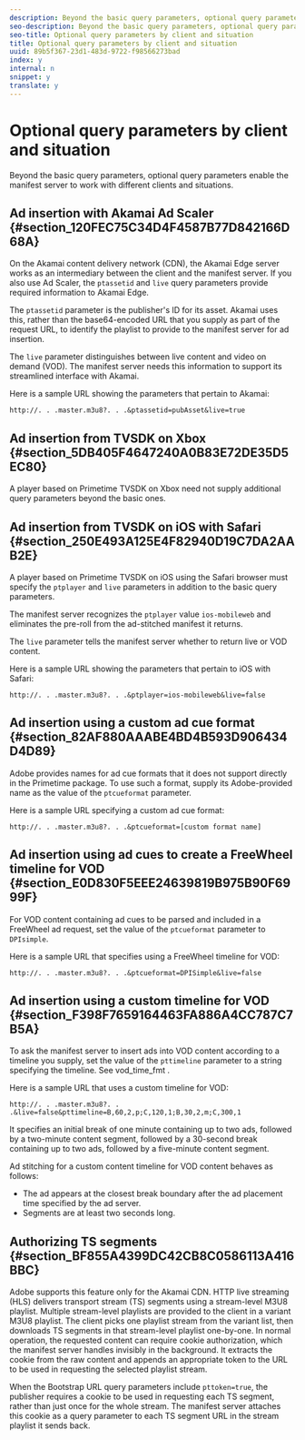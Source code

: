 ```yaml
---
description: Beyond the basic query parameters, optional query parameters enable the manifest server to work with different clients and situations.
seo-description: Beyond the basic query parameters, optional query parameters enable the manifest server to work with different clients and situations.
seo-title: Optional query parameters by client and situation
title: Optional query parameters by client and situation
uuid: 89b5f367-23d1-483d-9722-f98566273bad
index: y
internal: n
snippet: y
translate: y
---
```


# Optional query parameters by client and situation

Beyond the basic query parameters, optional query parameters enable the manifest server to work with different clients and situations.


## Ad insertion with Akamai Ad Scaler {#section_120FEC75C34D4F4587B77D842166D68A}

On the Akamai content delivery network (CDN), the Akamai Edge server works as an intermediary between the client and the manifest server. If you also use Ad Scaler, the `ptassetid` and `live` query parameters provide required information to Akamai Edge. 

The `ptassetid` parameter is the publisher's ID for its asset. Akamai uses this, rather than the base64-encoded URL that you supply as part of the request URL, to identify the playlist to provide to the manifest server for ad insertion. 

The `live` parameter distinguishes between live content and video on demand (VOD). The manifest server needs this information to support its streamlined interface with Akamai. 

Here is a sample URL showing the parameters that pertain to Akamai: 
```
http://. . .master.m3u8?. . .&ptassetid=pubAsset&live=true
```


## Ad insertion from TVSDK on Xbox {#section_5DB405F4647240A0B83E72DE35D5EC80}

A player based on Primetime TVSDK on Xbox need not supply additional query parameters beyond the basic ones. 

## Ad insertion from TVSDK on iOS with Safari {#section_250E493A125E4F82940D19C7DA2AAB2E}

A player based on Primetime TVSDK on iOS using the Safari browser must specify the `ptplayer` and `live` parameters in addition to the basic query parameters. 

The manifest server recognizes the `ptplayer` value `ios-mobileweb` and eliminates the pre-roll from the ad-stitched manifest it returns. 

The `live` parameter tells the manifest server whether to return live or VOD content. 

Here is a sample URL showing the parameters that pertain to iOS with Safari: 
```
http://. . .master.m3u8?. . .&ptplayer=ios-mobileweb&live=false
```


## Ad insertion using a custom ad cue format {#section_82AF880AAABE4BD4B593D906434D4D89}

Adobe provides names for ad cue formats that it does not support directly in the Primetime package. To use such a format, supply its Adobe-provided name as the value of the `ptcueformat` parameter. 

Here is a sample URL specifying a custom ad cue format: 
```
http://. . .master.m3u8?. . .&ptcueformat=[custom format name]
```


## Ad insertion using ad cues to create a FreeWheel timeline for VOD {#section_E0D830F5EEE24639819B975B90F6999F}

For VOD content containing ad cues to be parsed and included in a FreeWheel ad request, set the value of the `ptcueformat` parameter to `DPIsimple`. 

Here is a sample URL that specifies using a FreeWheel timeline for VOD: 
```
http://. . .master.m3u8?. . .&ptcueformat=DPISimple&live=false
```


## Ad insertion using a custom timeline for VOD {#section_F398F7659164463FA886A4CC787C7B5A}

To ask the manifest server to insert ads into VOD content according to a timeline you supply, set the value of the `pttimeline` parameter to a string specifying the timeline. See  vod_time_fmt . 

Here is a sample URL that uses a custom timeline for VOD: 
```
http://. . .master.m3u8?. . .&live=false&pttimeline=B,60,2,p;C,120,1;B,30,2,m;C,300,1
```


It specifies an initial break of one minute containing up to two ads, followed by a two-minute content segment, followed by a 30-second break containing up to two ads, followed by a five-minute content segment. 

Ad stitching for a custom content timeline for VOD content behaves as follows: 
* The ad appears at the closest break boundary after the ad placement time specified by the ad server.
* Segments are at least two seconds long.




## Authorizing TS segments {#section_BF855A4399DC42CB8C0586113A416BBC}

Adobe supports this feature only for the Akamai CDN. HTTP live streaming (HLS) delivers transport stream (TS) segments using a stream-level M3U8 playlist. Multiple stream-level playlists are provided to the client in a variant M3U8 playlist. The client picks one playlist stream from the variant list, then downloads TS segments in that stream-level playlist one-by-one. In normal operation, the requested content can require cookie authorization, which the manifest server handles invisibly in the background. It extracts the cookie from the raw content and appends an appropriate token to the URL to be used in requesting the selected playlist stream. 

When the Bootstrap URL query parameters include `pttoken=true`, the publisher requires a cookie to be used in requesting each TS segment, rather than just once for the whole stream. The manifest server attaches this cookie as a query parameter to each TS segment URL in the stream playlist it sends back. 

